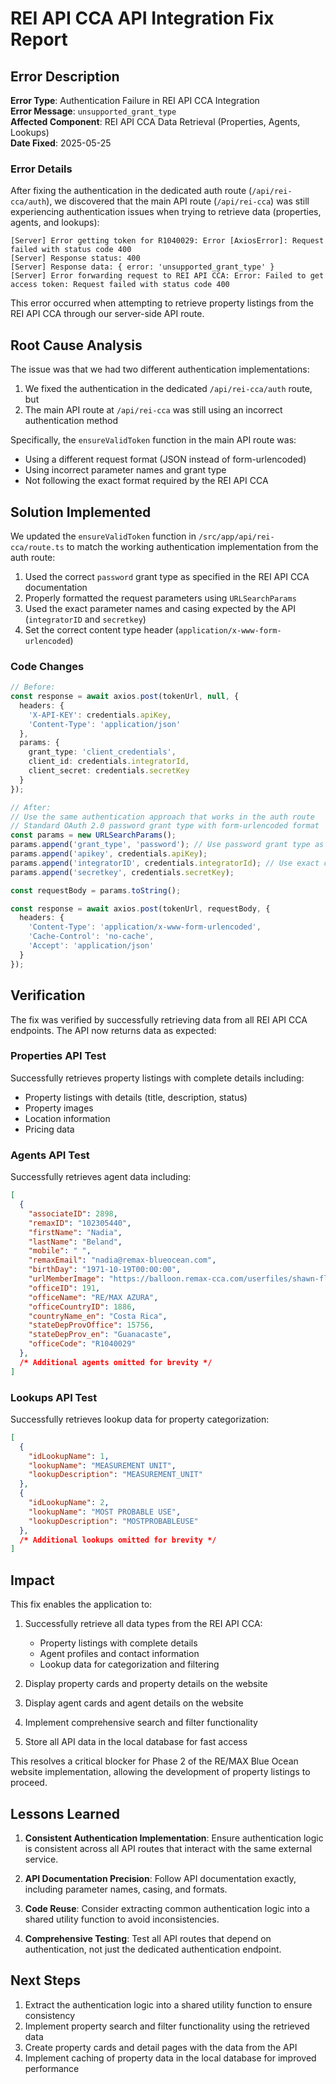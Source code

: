 # REI API CCA API Integration Fix Report

## Error Description

**Error Type**: Authentication Failure in REI API CCA Integration  
**Error Message**: `unsupported_grant_type`  
**Affected Component**: REI API CCA Data Retrieval (Properties, Agents, Lookups)  
**Date Fixed**: 2025-05-25  

### Error Details

After fixing the authentication in the dedicated auth route (`/api/rei-cca/auth`), we discovered that the main API route (`/api/rei-cca`) was still experiencing authentication issues when trying to retrieve data (properties, agents, and lookups):

```
[Server] Error getting token for R1040029: Error [AxiosError]: Request failed with status code 400
[Server] Response status: 400
[Server] Response data: { error: 'unsupported_grant_type' }
[Server] Error forwarding request to REI API CCA: Error: Failed to get access token: Request failed with status code 400
```

This error occurred when attempting to retrieve property listings from the REI API CCA through our server-side API route.

## Root Cause Analysis

The issue was that we had two different authentication implementations:

1. We fixed the authentication in the dedicated `/api/rei-cca/auth` route, but
2. The main API route at `/api/rei-cca` was still using an incorrect authentication method

Specifically, the `ensureValidToken` function in the main API route was:
- Using a different request format (JSON instead of form-urlencoded)
- Using incorrect parameter names and grant type
- Not following the exact format required by the REI API CCA

## Solution Implemented

We updated the `ensureValidToken` function in `/src/app/api/rei-cca/route.ts` to match the working authentication implementation from the auth route:

1. Used the correct `password` grant type as specified in the REI API CCA documentation
2. Properly formatted the request parameters using `URLSearchParams`
3. Used the exact parameter names and casing expected by the API (`integratorID` and `secretkey`)
4. Set the correct content type header (`application/x-www-form-urlencoded`)

### Code Changes

```typescript
// Before:
const response = await axios.post(tokenUrl, null, {
  headers: {
    'X-API-KEY': credentials.apiKey,
    'Content-Type': 'application/json'
  },
  params: {
    grant_type: 'client_credentials',
    client_id: credentials.integratorId,
    client_secret: credentials.secretKey
  }
});

// After:
// Use the same authentication approach that works in the auth route
// Standard OAuth 2.0 password grant type with form-urlencoded format
const params = new URLSearchParams();
params.append('grant_type', 'password'); // Use password grant type as specified in docs
params.append('apikey', credentials.apiKey);
params.append('integratorID', credentials.integratorId); // Use exact case as in documentation
params.append('secretkey', credentials.secretKey);

const requestBody = params.toString();

const response = await axios.post(tokenUrl, requestBody, {
  headers: {
    'Content-Type': 'application/x-www-form-urlencoded',
    'Cache-Control': 'no-cache',
    'Accept': 'application/json'
  }
});
```

## Verification

The fix was verified by successfully retrieving data from all REI API CCA endpoints. The API now returns data as expected:

### Properties API Test

Successfully retrieves property listings with complete details including:
- Property listings with details (title, description, status)
- Property images
- Location information
- Pricing data

### Agents API Test

Successfully retrieves agent data including:
```json
[
  {
    "associateID": 2898,
    "remaxID": "102305440",
    "firstName": "Nadia",
    "lastName": "Beland",
    "mobile": " ",
    "remaxEmail": "nadia@remax-blueocean.com",
    "birthDay": "1971-10-19T00:00:00",
    "urlMemberImage": "https://balloon.remax-cca.com/userfiles/shawn-fletcher/files/WhatsApp Image 2023-08-27 at 15.31.59.jpg",
    "officeID": 191,
    "officeName": "RE/MAX AZURA",
    "officeCountryID": 1886,
    "countryName_en": "Costa Rica",
    "stateDepProvOffice": 15756,
    "stateDepProv_en": "Guanacaste",
    "officeCode": "R1040029"
  },
  /* Additional agents omitted for brevity */
]
```

### Lookups API Test

Successfully retrieves lookup data for property categorization:
```json
[
  {
    "idLookupName": 1,
    "lookupName": "MEASUREMENT UNIT",
    "lookupDescription": "MEASUREMENT_UNIT"
  },
  {
    "idLookupName": 2,
    "lookupName": "MOST PROBABLE USE",
    "lookupDescription": "MOSTPROBABLEUSE"
  },
  /* Additional lookups omitted for brevity */
]
```

## Impact

This fix enables the application to:

1. Successfully retrieve all data types from the REI API CCA:
   - Property listings with complete details
   - Agent profiles and contact information
   - Lookup data for categorization and filtering

2. Display property cards and property details on the website
3. Display agent cards and agent details on the website
4. Implement comprehensive search and filter functionality
5. Store all API data in the local database for fast access

This resolves a critical blocker for Phase 2 of the RE/MAX Blue Ocean website implementation, allowing the development of property listings to proceed.

## Lessons Learned

1. **Consistent Authentication Implementation**: Ensure authentication logic is consistent across all API routes that interact with the same external service.

2. **API Documentation Precision**: Follow API documentation exactly, including parameter names, casing, and formats.

3. **Code Reuse**: Consider extracting common authentication logic into a shared utility function to avoid inconsistencies.

4. **Comprehensive Testing**: Test all API routes that depend on authentication, not just the dedicated authentication endpoint.

## Next Steps

1. Extract the authentication logic into a shared utility function to ensure consistency
2. Implement property search and filter functionality using the retrieved data
3. Create property cards and detail pages with the data from the API
4. Implement caching of property data in the local database for improved performance
